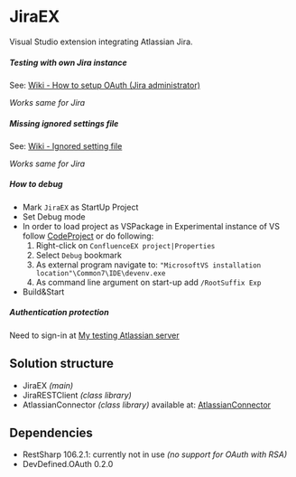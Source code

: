 # JiraEX

Visual Studio extension integrating Atlassian Jira.

##### Testing with own Jira instance
See: [Wiki - How to setup OAuth (Jira administrator)](https://github.com/lubomyl/JiraEX/wiki/How-to-setup-OAuth-(Jira-administrator))

_Works same for Jira_

##### Missing ignored settings file
See: [Wiki - Ignored setting file](https://github.com/lubomyl/ConfluenceEX/wiki/Ignored-settings-file)

_Works same for Jira_

##### How to debug
- Mark `JiraEX` as StartUp Project  
- Set Debug mode  
- In order to load project as VSPackage in Experimental instance of VS follow [CodeProject](https://www.codeproject.com/Tips/832362/Resetting-the-Visual-Studio-Experimental-Instance) or do following:  
  1. Right-click on `ConfluenceEX project|Properties`
  2. Select `Debug` bookmark
  3. As external program navigate to: `"MicrosoftVS installation location"\Common7\IDE\devenv.exe`
  4. As command line argument on  start-up add `/RootSuffix Exp`
- Build&Start  

##### Authentication protection
Need to sign-in at [My testing Atlassian server](https://lubomyl11.atlassian.net)  

## Solution structure
- JiraEX *(main)*
- JiraRESTClient *(class library)*
- AtlassianConnector *(class library)* available at: [AtlassianConnector](https://github.com/lubomyl/AtlassianConnector)

## Dependencies
- RestSharp 106.2.1: currently not in use *(no support for OAuth with RSA)*
- DevDefined.OAuth 0.2.0
